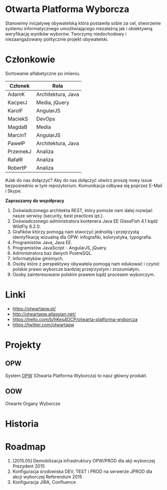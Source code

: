 # Otwarta Platforma Wyborcza 
Stanowimy inicjatywę obywatelską która postawiła sobie za cel, stworzenie systemu informatycznego umożliwiającego niezależną jak i obiektywną weryfikację wyników wyborów. Tworzymy niedochodowy i niezaangażowany politycznie projekt obywatelski.  


# Członkowie
Sortowanie alfabetyczne po imieniu.  

| Członek  | Rola  |
| ------------- | ------------- |
| AdamK | Architektura, Java  |
| KacperJ | Media, jQuery |
| KarolF | AngularJS |
| MaciekS | DevOps |
| MagdaB | Media |
| MarcinT | AngularJS |
| PawełP | Architektura, Java |
| PrzemekJ | Analiza |
| RafałR | Analiza |
| RobertP | Analiza |

#Jak do nas dołączyć?
Aby do nas dołączyć utwórz proszę nowy issue bezpośrednio w tym repozytorium. Komunikacja odbywa się poprzez E-Mail i Skype. 


**Zapraszamy do współpracy**  
1. Doświadczonego architekta REST, który pomoże nam dalej rozwijać nasze serwisy (security, best practices ipt.).  
2. Doświadczonego administratora kontenera Java EE GlassFish 4.1 bądź WildFly 8.2.0.  
3. Grafików którzy pomogą nam stworzyć jednolitą i przejrzystą identyfikację wizualną dla OPW: infografiki, kolorystyka, typografia.   
4. Programistów Java, Java EE.  
5. Programistów JavaScript - AngularJS, jQuery.  
6. Administratora baz danych PostreSQL.  
7. Informatyków gminnych.   
8. Osoby które z perspektywy obywatela pomogą nam edukować i czynić polskie prawo wyborcze bardziej przejrzystym i zrozumiałym.  
9. Osoby zainteresowane polskim prawem bądź procesem wyborczym.   


# Linki
* https://otwartapw.pl/
* http://otwartapw.atlassian.net/
* https://trello.com/b/hKes4OCP/otwarta-platforma-wyborcza 
* https://twitter.com/otwartapw

# Projekty

## OPW
System [OPW](https://github.com/OtwartaPlatformaWyborcza/Organizacja/blob/master/Projekt-OPW.md) (Otwarta Platforma Wyborcza) to nasz główny produkt. 

## OOW
Otwarte Organy Wyborcze 

# Historia



# Roadmap
1. [2015.05] Demobilizacja infrastruktury OPW/PROD dla akji wyborczej Prezydent 2015   
2. Konfiguracja środowiska DEV, TEST i PROD na serwerze JPROD dla akcji wyborczej Referendum 2015
3. Konfiguracja JIRA, Confluence
